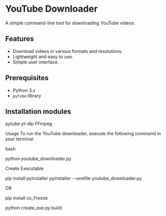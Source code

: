 # YouTube Downloader

A simple command-line tool for downloading YouTube videos.

## Features

- Download videos in various formats and resolutions.
- Lightweight and easy to use.
- Simple user interface.

## Prerequisites

- Python 3.x
- `pytube` library

## Installation modules

pytube
yt-dlp
FFmpeg

Usage
To run the YouTube downloader, execute the following command in your terminal:

bash

python youtube_downloader.py

Create Executable

pip install pyinstaller
pyinstaller --onefile youtube_downloader.py

OR

pip install cx_Freeze

python create_exe.py build
